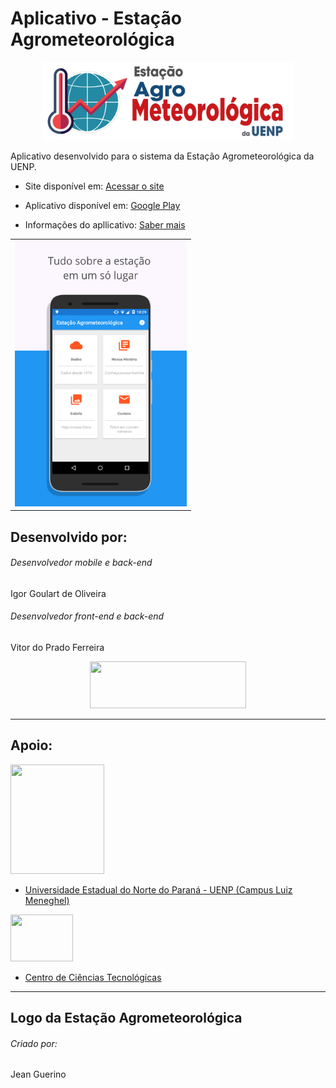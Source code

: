 # Aplicativo - Estação Agrometeorológica

<p align="center">
  <img src="https://github.com/igoliveira96/estacao_agrometeorologica/blob/master/app/src/main/res/drawable/logo_estacao.png" width="400px" height="125" >
</p>

Aplicativo desenvolvido para o sistema da Estação Agrometeorológica da UENP.

* Site disponível em: [Acessar o site](http://neat.uenp.edu.br/estacao/)

* Aplicativo disponível em: [Google Play](https://play.google.com/store/apps/details?id=mubble.estaoagrometeorolgica)

* Informações do apllicativo: [Saber mais](https://github.com/igoliveira96/estacao_agrometeorologica/wiki)

<table><tr><td>
    <img src="https://github.com/igoliveira96/estacao_agrometeorologica/blob/master/app/src/main/res/drawable/prints/Print%20Esta%C3%A7%C3%A3o%20-%20Dashboard.png" width="275px" height="425px" >
</td></tr></table>

## Desenvolvido por:

###### Desenvolvedor mobile e back-end
Igor Goulart de Oliveira

###### Desenvolvedor front-end e back-end
Vitor do Prado Ferreira

<p align="center">
  <img src="https://neat.uenp.edu.br/estacao/content/site/shared/imagens/mubble_horizontal.png" width="250px" height="75px" >
</p>

***

## Apoio:

<img src="https://neat.uenp.edu.br/estacao/content/site/shared/imagens/logo-uenp.png" width="150px" height="175px" >

* [Universidade Estadual do Norte do Paraná - UENP (Campus Luiz Meneghel)](https://uenp.edu.br/)


<img src="https://neat.uenp.edu.br/estacao/content/site/shared/imagens/cct.png" width="100px" height="75px" >

* [Centro de Ciências Tecnológicas](http://cct.uenp.edu.br/)

***

## Logo da Estação Agrometeorológica

###### Criado por:
Jean Guerino
